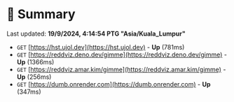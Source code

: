 # 📖 Summary
Last updated: **19/9/2024, 4:14:54 PTG "Asia/Kuala_Lumpur"**

- `GET` [https://hst.ujol.dev](https://hst.ujol.dev) - **Up** (781ms)
- `GET` [https://reddviz.deno.dev/gimme](https://reddviz.deno.dev/gimme) - **Up** (1366ms)
- `GET` [https://reddviz.amar.kim/gimme](https://reddviz.amar.kim/gimme) - **Up** (256ms)
- `GET` [https://dumb.onrender.com](https://dumb.onrender.com) - **Up** (347ms)
